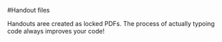 #Handout files

Handouts aree created as locked PDFs. The process of actually typoing code always improves your code!
